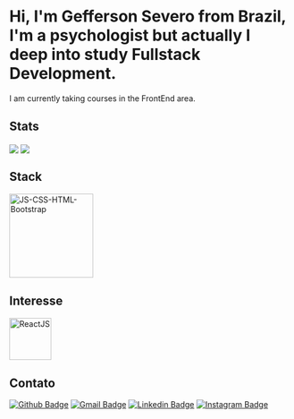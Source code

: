 # Hi, I'm Gefferson Severo from Brazil, I'm a psychologist but actually I deep into study Fullstack Development. 

I am currently taking courses in the FrontEnd area.
  ## Stats



 <img align="center" src="https://github-readme-stats.vercel.app/api?username=GeffersonST&show_icons=true&line_height=27&count_private=true&title_color=ffffff&text_color=c9cacc&icon_color=2bbc8a&bg_color=1d1f21" /> <img align="center" src="https://github-readme-stats.vercel.app/api/top-langs/?username=GeffersonST&html&title_color=ffffff&text_color=c9cacc&icon_color=2bbc8a&bg_color=1d1f21" />



 ## Stack
 
 <a href="https://ibb.co/XjLpbJ8"><img src="https://i.ibb.co/17QKL26/JS-CSS-HTML-Bootstrap.png" alt="JS-CSS-HTML-Bootstrap" border="0" height = "150"></a>
  
  ## Interesse
  
 <a href="https://ibb.co/2yJGrQx"><img src="https://i.ibb.co/MsdFH4r/ReactJS.png" alt="ReactJS" border="0" width ="75"></a>
  
  ## Contato
  
  [![Github Badge](https://img.shields.io/badge/GitHub-100000?style=for-the-badge&logo=github&logoColor=white)](https://github.com/GeffersonST)
  [![Gmail Badge](https://img.shields.io/badge/Gmail-D14836?style=for-the-badge&logo=gmail&logoColor=white)](mailto:geffsevero@gmail.com)
  [![Linkedin Badge](https://img.shields.io/badge/LinkedIn-0077B5?style=for-the-badge&logo=linkedin&logoColor=white)](https://www.linkedin.com/in/gefferson-severo-da-trindade-510010115/)
  [![Instagram Badge](https://img.shields.io/badge/Instagram-E4405F?style=for-the-badge&logo=instagram&logoColor=white)](https://www.instagram.com/geffersonsevero)






